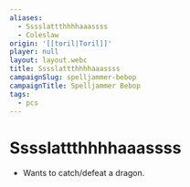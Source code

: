 ```yaml
---
aliases:
  - Sssslattthhhhaaassss
  - Coleslaw
origin: '[[toril|Toril]]'
player: null
layout: layout.webc
title: Sssslattthhhhaaassss
campaignSlug: spelljammer-bebop
campaignTitle: Spelljammer Bebop
tags:
  - pcs
---
```

# Sssslattthhhhaaassss

- Wants to catch/defeat a dragon.
